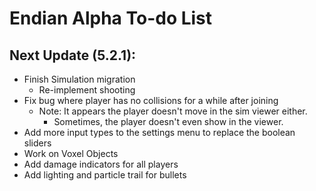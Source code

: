 # Endian Alpha To-do List

## Next Update (5.2.1):
- Finish Simulation migration
    - Re-implement shooting
- Fix bug where player has no collisions for a while after joining
    - Note: It appears the player doesn't move in the sim viewer either.
        - Sometimes, the player doesn't even show in the viewer.
- Add more input types to the settings menu to replace the boolean sliders
- Work on Voxel Objects
- Add damage indicators for all players
- Add lighting and particle trail for bullets
